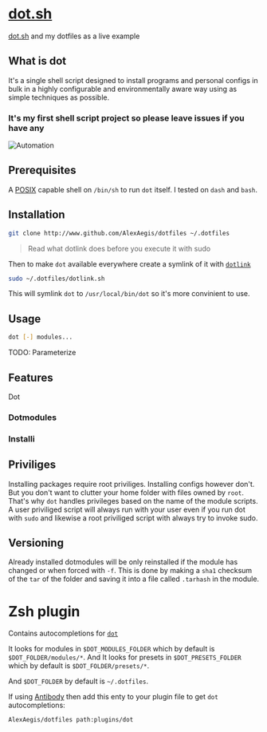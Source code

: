 # [dot.sh](./dot.sh)

[dot.sh](./dot.sh) and my dotfiles as a live example

## What is dot

It's a single shell script designed to install programs and personal configs
in bulk in a highly configurable and environmentally aware way using as simple
techniques as possible.

### It's my first shell script project so please leave issues if you have any

![Automation](https://imgs.xkcd.com/comics/automation.png)

## Prerequisites

A [POSIX](https://en.wikipedia.org/wiki/POSIX) capable shell on `/bin/sh`
to run `dot` itself.
I tested on `dash` and `bash`.

## Installation

```sh
git clone http://www.github.com/AlexAegis/dotfiles ~/.dotfiles
```

> Read what dotlink does before you execute it with sudo

Then to make `dot` available everywhere create a symlink of it with
[`dotlink`](./dotlink.sh)

```sh
sudo ~/.dotfiles/dotlink.sh
```

This will symlink `dot` to `/usr/local/bin/dot` so it's more convinient to use.

## Usage

```sh
dot [-] modules...
```

TODO: Parameterize

## Features

Dot

### Dotmodules

### Installi

## Priviliges

Installing packages require root priviliges. Installing configs however don't.
But you don't want to clutter your home folder with files owned by `root`.
That's why `dot` handles privileges based on the name of the module scripts.
A user priviliged script will always run with your user even if you run dot with
`sudo` and likewise a root priviliged script with always try to invoke sudo.

## Versioning

Already installed dotmodules will be only reinstalled if the module has changed
or when forced with `-f`. This is done by making a `sha1` checksum of the `tar`
of the folder and saving it into a file called `.tarhash` in the module.

# Zsh plugin

Contains autocompletions for [`dot`](https://github.com/AlexAegis/dotfiles)

It looks for modules in `$DOT_MODULES_FOLDER` which by default
is `$DOT_FOLDER/modules/*`.
And It looks for presets in `$DOT_PRESETS_FOLDER` which by default
is `$DOT_FOLDER/presets/*`.

And `$DOT_FOLDER` by default is `~/.dotfiles`.

If using [Antibody](https://github.com/getantibody/antibody) then add
this enty to your plugin file to get `dot` autocompletions:

```sh
AlexAegis/dotfiles path:plugins/dot
```
